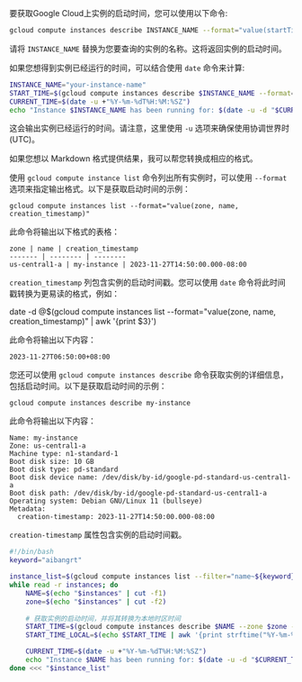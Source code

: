 要获取Google Cloud上实例的启动时间，您可以使用以下命令:

```bash
gcloud compute instances describe INSTANCE_NAME --format="value(startTime)"
```

请将 `INSTANCE_NAME` 替换为您要查询的实例的名称。这将返回实例的启动时间。

如果您想得到实例已经运行的时间，可以结合使用 `date` 命令来计算:

```bash
INSTANCE_NAME="your-instance-name"
START_TIME=$(gcloud compute instances describe $INSTANCE_NAME --format="value(startTime)")
CURRENT_TIME=$(date -u +"%Y-%m-%dT%H:%M:%SZ")
echo "Instance $INSTANCE_NAME has been running for: $(date -u -d "$CURRENT_TIME" -d "$START_TIME" +"%H:%M:%S")"
```

这会输出实例已经运行的时间。请注意，这里使用 `-u` 选项来确保使用协调世界时 (UTC)。

如果您想以 Markdown 格式提供结果，我可以帮您转换成相应的格式。


使用 `gcloud compute instance list` 命令列出所有实例时，可以使用 `--format` 选项来指定输出格式。以下是获取启动时间的示例：

```
gcloud compute instances list --format="value(zone, name, creation_timestamp)"
```

此命令将输出以下格式的表格：

```
zone | name | creation_timestamp
------- | -------- | --------
us-central1-a | my-instance | 2023-11-27T14:50:00.000-08:00
```

`creation_timestamp` 列包含实例的启动时间戳。您可以使用 `date` 命令将此时间戳转换为更易读的格式，例如：


date -d @$(gcloud compute instances list --format="value(zone, name, creation_timestamp)" | awk '{print $3}')


此命令将输出以下内容：

```
2023-11-27T06:50:00+08:00
```

您还可以使用 `gcloud compute instances describe` 命令获取实例的详细信息，包括启动时间。以下是获取启动时间的示例：

```
gcloud compute instances describe my-instance
```

此命令将输出以下内容：

```
Name: my-instance
Zone: us-central1-a
Machine type: n1-standard-1
Boot disk size: 10 GB
Boot disk type: pd-standard
Boot disk device name: /dev/disk/by-id/google-pd-standard-us-central1-a
Boot disk path: /dev/disk/by-id/google-pd-standard-us-central1-a
Operating system: Debian GNU/Linux 11 (bullseye)
Metadata:
  creation-timestamp: 2023-11-27T14:50:00.000-08:00
```

`creation-timestamp` 属性包含实例的启动时间戳。

```bash
#!/bin/bash
keyword="aibangrt"

instance_list=$(gcloud compute instances list --filter="name~${keyword}*" --format="value(name,ZONE)")
while read -r instances; do
    NAME=$(echo "$instances" | cut -f1)
    zone=$(echo "$instances" | cut -f2)
    
    # 获取实例的启动时间，并将其转换为本地时区时间
    START_TIME=$(gcloud compute instances describe $NAME --zone $zone --format="value(creationTimestamp)")
    START_TIME_LOCAL=$(echo $START_TIME | awk '{print strftime("%Y-%m-%dT%H:%M:%S%z", $1)}')

    CURRENT_TIME=$(date -u +"%Y-%m-%dT%H:%M:%SZ")
    echo "Instance $NAME has been running for: $(date -u -d "$CURRENT_TIME" -d "$START_TIME_LOCAL" +"%H:%M:%S")"
done <<< "$instance_list"

```
